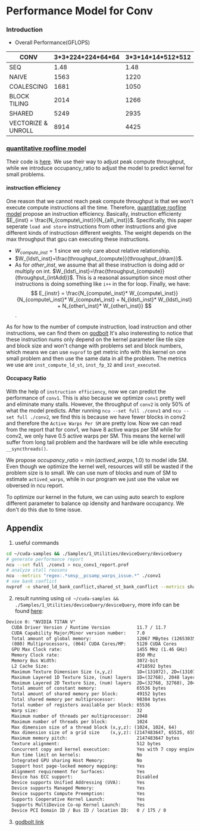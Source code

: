 # Performance Model for Conv

### Introduction
- Overall Performance(GFLOPS)

| CONV               | 3\*3\*224\*224\*64\*64 | 3\*3\*14\*14\*512\*512 |
| ------------------ | ---------------------- | ---------------------- |
| SEQ                | 1.48                   | 1.48                   |
| NAIVE              | 1563                   | 1220                   |
| COALESCING         | 1681                   | 1050                   |
| BLOCK TILING       | 2014                   | 1266                   |
| SHARED             | 5249                   | 2935                   |
| VECTORIZE & UNROLL | 8914                   | 4425                   |

### [quantitative roofline model](https://www.sciencedirect.com/science/article/pii/S0743731517301247)

Their code is [here](https://github.com/ekondis/gpuroofperf-toolkit). We use their way to adjust peak compute throughput, while we introduce occupancy_ratio to adjust the model to predict kernel for small problems. 

#### instruction efficiency

One reason that we cannot reach peak compute throughput is that we won't execute compute instructions all the time. Therefore, [quantitative roofline model](https://www.sciencedirect.com/science/article/pii/S0743731517301247) propose an instruction efficiency. Basically, instruction efficienty $E_{inst} = \frac{N_{compute\_inst}}{N_{all\_inst}}$. Specifically, this paper seperate `load and store` instructions from other instructions and give different kinds of instructiosn different weights. The weight depends on the max throughput that gpu can executing these instructions. 
- $W_{compute\_inst}=1$ since we only care about relative relationship.
- $W_{ldst\_inst}=\frac{throughput_{compute}}{throughput_{dram}}$. 
- As for ${other\_inst}$, we assume that all these instruction is doing add or multiply on int. $W_{ldst\_inst}=\frac{throughput_{compute}}{throughput_{intAdd}}$. This is a reasonal assumption since most other instructions is doing something like `i++` in the for loop.
Finally, we have:  
$$
E_{instr} = \frac{N_{compute\_inst}* W_{compute\_inst}}{N_{compute\_inst}* W_{compute\_inst} + N_{ldst\_inst}* W_{ldst\_inst} + N_{other\_inst}* W_{other\_inst}}
$$. 

As for how to the number of compute instruction, load instruction and other instructions, we can find them on [godbolt](https://godbolt.org/#z:OYLghAFBqd5TKALEBjA9gEwKYFFMCWALugE4A0BIEAZgQDbYB2AhgLbYgDkAjF%2BTXRMiAZVQtGIHgBYBQogFUAztgAKAD24AGfgCsp5eiyahUAV0wtyKxqiIEh1ZpgDC6embZMQAVgBs5M4AMgRM2AByngBG2KQgAMwA7OQADuhKxA5Mbh5evgFpGfZCIWGRbDFxSdbYtsVMIkQspEQ5nt7SyTbYdlmNzUSlEdGxCV1NLW15ndYTg6HDFaNJAJTW6GakqJxcAKQATPGhqB44ANS78S4SwGTESGyXuLtaAIIHR0wnFtgXV6hKIiEdBPF7vQ7HU6/S4uAFA%2BgEKKgt4fSE/P6wsxRIxKAD6ADd9gA6JDI8Gfb7nGHmSy40hmYQEDgkslgj44OhhM4uXAASSCuIAIryAGoQACy5DO4RWZyg4tlBwAQnKZQBaHiygD0qpWbLeuNxwHo6CiEkNZ3x6AImDOSmA2DYbFxSiQzWwmFxHGd2PQqAA1hBQkQzpKzsHpVKIwBpKU0E0sEMSFJu8hgs4ZzNZ7M53N5zMYJiAs7x9CJs4AKleUsLxdL5YrSrTb3zrbb%2BfrIZiTTjCZDFZcisSSvTZ1rIYjSqCAHkXNGRLyAFrPeKC%2BL7S4jlsXbdanVEJC/DZEFJmLsmgNnA/lgDuvxvxhDJDH6DYp6Iv1CV6QBCU39I2AsJgvoBqO45nGYEaoAASugN5/IKZwgf6vKYOoRLqJuYFCMWkHCGOOQIUhF4oWhRIAJ5YSiu46hIF6Jr8URmDQNCxCWZBjpsAH4ch4ZMCWLDFq67q2t6o57naboAaJjrhn%2BwnSUh2BEHezBnHR/6AZgf5fiwxF%2Bv6o6GgpHoWp2ZyvEouw%2BEqU6zvOS64JWZx2XOC7LtZgpUa8GbGVJpm4iWfYuVZNmuQ5y7OeF7nPD4XnxFu7w0d%2Bn5MGEpBnKQcEXPsfgvvQ363tgYBcAB6moNsSgZCYfHfr%2BmlAdhRYhnhT5IABQGEZciEHh1mCoeh6g5T4Lkzm5jneRm4GtQ1mCwfB3WzQNGFnDq0UTQl%2Bo%2BattGYPixjbGcaTBrEf7PgevyAgMoTAEd6SZDho4%2Bcqi0wdlFajfZMXOdGm7tnmElZTe3VvTeNbuN1WijiqL2rgR7hRWNEUriq/2toDcGQ%2BD9Agzko4uDlI5w6DiNfY5znhIT8MFR960eQlO2ZZjq6g9juMQ9R23mUQb5EVoRJQ5t26CBlQY8aRQ2LYLKpRBLGJnL9DOywNhOLXTuBDolWYSQAEiw%2BK/IBqBILNZwJraQhHjQKVnLUjrMEQOn8c9uUuaOGYSeKLD%2Br8F2zYREDdb1WnLeosp%2B7WPRngQBt8TgmHbh7%2B7oOp9AmvBxqmhIZzemQ5HlZVf4YBI2BKKgN3uxZoVKsHQHzaT42Rcq/sQ3FRHvDZtdze9CtU13eNxZNmZKtXXf17TSPfc3/et4havWTX7VaeP0p90vnWz95lcSbxXdO3Vf68Qy9gFeIxufn%2BNBmGn%2BdpKeRgfpglfGeRXx7xAepC9tGYu0TiHq0PDMMN9h/0%2Bo3JyH1whb0TozbA6go4fhtpgdAJ4sqYDMHYM4QgbbmFINxIg9B85n0PLaZClcRZygjMgogKspZ/WobQq4YDkZ/ReiAhhaFNaVwzDzFIqs4aWQXmPHu6sqYcMwm3Cs3C8wjwXuIhuyM159QHvFLWmZdiJC8jAiSYQPRXhTkoV%2BqB1LABYLpNqhsmCYClM%2BfW1pbQ0EEh%2BDKe9t46lYkQY2N0bZhHUOeAyfFzqHjHCwc%2BSkRaXXTmxPe6kyrILCM/F0Rj36fzURorR20XBCPXt3eCkClFaRUQhaRyY3TOV4VTbsekPpZM7jklelNp45JUVvTRXA1j0G4D4fg3guA6HIOgbgLgFCCh8lkkBzclAbC2NCQ4fByBEG0O0tYh4gKjA/uQf0vgtCGG4NIHpSyBncH4EoEAOzFl9PaeQOAsAUAYDfAwWIlBqD3JSI8uITB8QVR4DwZIOB8QEG2CKAg2AbzThSMwQ5dB6DONORAKIhyoihGaORbg8z7kcGENOJghDDk4DYMYY0Ox%2BmEAAr0A2pzLmBHgeYD8aL%2BAnU6VShEURSAorcDgQ5RBSBMnpWseMLBgBKGBaC8FkLeD8EEMIMQJcpCyClYoFQGhDn6H2IYQlaALBWBZacyAax0ApHqJSk5dteiOAgM4KY3geCBCsUMcolQDCFAetkdw7QnX3XqPakYcQbXdDNQ0OYVqDD%2BvqP0Fo3qli%2BtmAMYNfq5iRsdZqdYmxthSA6V0g5VLBlcGlCKFwBMflEkSALOU%2BBiAcQ%2BJqfgFydArBWVpdZawtk%2BB2Uy/Z5Ben9JzScs5Cyln1t2VwfY/A2AgGkPzPwPhEgAE5DhaH2IkeIWgfAzp8D4Tthye39suWsG5yAQD/MBdgZ5EBXnvPCOwHY4R82Fp4MWgW/APQVp5ZgAwCqZWSBkHIYQyg1CaCpaqmodQshOCscG6QAAOW1mBE2jB4D4G1zr6hxtSJ6rIcHfXSBncBnoYag1uumNB0NfQE0LAdfBxDMbJiEetdR%2BYZQfVypnWsbl2BsA2jORmrg3TN3Zu4IKbAALDoirvBlG9BazhFpLVoMthASAZSrVKNwDzGCKcOPsFYNaB0NrWXEDZWyeBaDbXs0dvgZ1EniNIfYWhEh%2BBnYkXKM6J2yC7fwbdpzzk6c2VIYzQ74hZu7ccndda1gG1IBkRw0ggA%3D) It's also insteresting to notice that these instruction nums only depend on the kernel parameter like tile size and block size and won't change with problems set and block numbers, which means we can use `nvprof` to get metric info with this kernel on one small problem and then use the same data in all the problem. The metrics we use are `inst_compute_ld_st`, `inst_fp_32` and `inst_executed`.

#### Occupacy Ratio

With the help of `instruction efficiency`, now we can predict the performance of `conv1`. This is also because we optimize `conv1` pretty well and eliminate many stalls. However, the throughput of `conv2` is only 50% of what the model predicts. After running `ncu --set full ./conv1` and `ncu --set full ./conv2`, we find this is because we have fewer blocks in conv2 and therefore the `Active Warps Per SM` are pretty low. Now we can read from the report that for conv1, we have 8 active warps per SM while for conv2, we only have 0.5 active warps per SM. This means the kernel will suffer from long tail problem and the hardware will be idle while executing `__syncthreads()`.

We propose $occupancy\_ratio =  \min(actived\_warps, 1.0)$ to model idle SM. Even though we optimize the kernel well, resources will still be wasted if the problem size is to small. We can use num of blocks and num of SM to estimate `actived_warps`, while in our program we just use the value we obversed in ncu report.

To optimize our kernel in the future, we can using auto search to explore different parameter to balance op idensity and hardware occupancy. We don't do this due to time issue.

## Appendix
1. useful commands 
```bash
cd ~/cuda-samples && ./Samples/1_Utilities/deviceQuery/deviceQuery
# generate performance report
ncu --set full ./conv1 > ncu_conv1_report.prof
# analyze stall reasons
ncu --metrics "regex:.*smsp__pcsamp_warps_issue.*" ./conv1
# see bank conflict
nvprof -e shared_ld_bank_conflict,shared_st_bank_conflict --metrics shared_efficiency,shared_load_transactions_per_request ./conv1
```

2. result running using `cd ~/cuda-samples && ./Samples/1_Utilities/deviceQuery/deviceQuery`, more info can be found [here](https://arxiv.org/pdf/1804.06826.pdf):
```txt
Device 0: "NVIDIA TITAN V"
  CUDA Driver Version / Runtime Version          11.7 / 11.7
  CUDA Capability Major/Minor version number:    7.0
  Total amount of global memory:                 12067 MBytes (12653035520 bytes)
  (080) Multiprocessors, (064) CUDA Cores/MP:    5120 CUDA Cores
  GPU Max Clock rate:                            1455 MHz (1.46 GHz)
  Memory Clock rate:                             850 Mhz
  Memory Bus Width:                              3072-bit
  L2 Cache Size:                                 4718592 bytes
  Maximum Texture Dimension Size (x,y,z)         1D=(131072), 2D=(131072, 65536), 3D=(16384, 16384, 16384)
  Maximum Layered 1D Texture Size, (num) layers  1D=(32768), 2048 layers
  Maximum Layered 2D Texture Size, (num) layers  2D=(32768, 32768), 2048 layers
  Total amount of constant memory:               65536 bytes
  Total amount of shared memory per block:       49152 bytes
  Total shared memory per multiprocessor:        98304 bytes
  Total number of registers available per block: 65536
  Warp size:                                     32
  Maximum number of threads per multiprocessor:  2048
  Maximum number of threads per block:           1024
  Max dimension size of a thread block (x,y,z): (1024, 1024, 64)
  Max dimension size of a grid size    (x,y,z): (2147483647, 65535, 65535)
  Maximum memory pitch:                          2147483647 bytes
  Texture alignment:                             512 bytes
  Concurrent copy and kernel execution:          Yes with 7 copy engine(s)
  Run time limit on kernels:                     No
  Integrated GPU sharing Host Memory:            No
  Support host page-locked memory mapping:       Yes
  Alignment requirement for Surfaces:            Yes
  Device has ECC support:                        Disabled
  Device supports Unified Addressing (UVA):      Yes
  Device supports Managed Memory:                Yes
  Device supports Compute Preemption:            Yes
  Supports Cooperative Kernel Launch:            Yes
  Supports MultiDevice Co-op Kernel Launch:      Yes
  Device PCI Domain ID / Bus ID / location ID:   0 / 175 / 0
```

3. [godbolt link](https://godbolt.org/#z:OYLghAFBqd5TKALEBjA9gEwKYFFMCWALugE4A0BIEAZgQDbYB2AhgLbYgDkAjF%2BTXRMiAZVQtGIHgBYBQogFUAztgAKAD24AGfgCsp5eiyahUAV0wtyKxqiIEh1ZpgDC6embZMQAVgBs5M4AMgRM2AByngBG2KQgAMwA7OQADuhKxA5Mbh5evgFpGfZCIWGRbDFxSdbYtsVMIkQspEQ5nt7SyTbYdlmNzUSlEdGxCV1NLW15ndYTg6HDFaNJAJTW6GakqJxcAKQATPGhqB44ANS78S4SwGTESGyXuLtaAIIHR0wnFtgXV6hKIiEdBPF7vQ7HU6/S4uAFA%2BgEKKgt4fSE/P6wsxRIxKAD6ADd9gA6JDI8Gfb7nGHmSy40hmYQEDgkslgj44OhhM4uXAASSCuIAIryAGoQACy5DO4RWZyg4tlBwAQnKZQBaHiygD0qpWbLeuNxwHo6CiEkNZ3x6AImDOSmA2DYbFxSiQzWwmFxHGd2PQqAA1hBQkQzpKzsHpVKIwBpKU0E0sEMSFJu8hgs4ZzNZ7M53N5zMYJiAs7x9CJs4AKleUsLxdL5YrSrTb3zrbb%2BfrIZiTTjCZDFZcisSSvTZ1rIYjSqCAHkXNGRLyAFrPeKC%2BL7S4jlsXbdanVEJC/DZEFJmLsmgNnA/lgDuvxvxhDJDH6DYp6Iv1CV6QBCU39I2AsJgvoBqO45nGYEaoAASugN5/IKZwgf6vKYOoRLqJuYFCMWkHCGOOQIUhF4oWhRIAJ5YSiu46hIF6Jr8URmDQNCxCWZBjpsAH4ch4ZMCWLDFq67q2t6o57naboAaJjrhn%2BwnSUh2BEHezBnHR/6AZgf5fiwxF%2Bv6o6GgpHoWp2ZyvEouw%2BEqU6zvOS64JWZx2XOC7LtZgpUa8GbGVJpm4iWfYuVZNmuQ5y7OeF7nPD4XnxFu7w0d%2Bn5MGEpBnKQcEXPsfgvvQ363tgYBcAB6moNsSgZCYfHfr%2BmlAdhRYhnhT5IABQGEZciEHh1mCoeh6g5T4Lkzm5jneRm4GtQ1mCwfB3WzQNGFnDq0UTQl%2Bo%2BattGYPixjbGcaTBrEf7PgevyAgMoTAEd6SZDho4%2Bcqi0wdlFajfZMXOdGm7tnmElZTe3VvTeNbuN1WijiqL2rgR7hRWNEUriq/2toDcGQ%2BD9Agzko4uDlI5w6DiNfY5znhIT8MFR960eQlO2ZZjq6g9juMQ9R23mUQb5EVoRJQ5t26CBlQY8aRQ2LYLKpRBLGJnL9DOywNhOLXTuBDolWYSQAEiw%2BK/IBqBILNZwJraQhHjQKVnLUjrMEQOn8c9uUuaOGYSeKLD%2Br8F2zYREDdb1WnLeosp%2B7WPRngQBt8TgmHbh7%2B7oOp9AmvBxqmhIZzemQ5HlZVf4YBI2BKKgN3uxZoVKsHQHzaT42Rcq/sQ3FRHvDZtdze9CtU13eNxZNmZKtXXf17TSPfc3/et4havWTX7VaeP0p90vnWz95lcSbxXdO3Vf68Qy9gFeIxufn%2BNBmGn%2BdpKeRgfpglfGeRXx7xAepC9tGYu0TiHq0PDMMN9h/0%2Bo3JyH1whb0TozbA6go4fhtpgdAJ4sqYDMHYM4QgbbmFINxIg9B85n0PLaZClcRZygjMgogKspZ/WobQq4YDkZ/ReiAhhaFNaVwzDzFIqs4aWQXmPHu6sqYcMwm3Cs3C8wjwXuIhuyM159QHvFLWmZdiJC8jAiSYQPRXhTkoV%2BqB1LABYLpNqhsmCYClM%2BfW1pbQ0EEh%2BDKe9t46lYkQY2N0bZhHUOeAyfFzqHjHCwc%2BSkRaXXTmxPe6kyrILCM/F0Rj36fzURorR20XBCPXt3eCkClFaRUQhaRyY3TOV4VTbsekPpZM7jklelNp45JUVvTRXA1j0G4D4fg3guA6HIOgbgLgFCCh8lkkBzclAbC2NCQ4fByBEG0O0tYh4gKjA/uQf0vgtCGG4NIHpSyBncH4EoEAOzFl9PaeQOAsAUAYDfAwWIlBqD3JSI8uITB8QVR4DwZIOB8QEG2CKAg2AbzThSMwQ5dB6DONORAKIhyoihGaORbg8z7kcGENOJghDDk4DYMYY0Ox%2BmEAAr0A2pzLmBHgeYD8aL%2BAnU6VShEURSAorcDgQ5RBSBMnpWseMLBgBKGBaC8FkLeD8EEMIMQJcpCyClYoFQGhDn6H2IYQlaALBWBZacyAax0ApHqJSk5dteiOAgM4KY3geCBCsUMcolQDCFAetkdw7QnX3XqPakYcQbXdDNQ0OYVqDD%2BvqP0Fo3qli%2BtmAMYNfq5iRsdZqdYmxthSA6V0g5VLBlcGlCKFwBMflEkSALOU%2BBiAcQ%2BJqfgFydArBWVpdZawtk%2BB2Uy/Z5Ben9JzScs5Cyln1t2VwfY/A2AgGkPzPwPhEgAE5DhaH2IkeIWgfAzp8D4Tthye39suWsG5yAQD/MBdgZ5EBXnvPCOwHY4R82Fp4MWgW/APQVp5ZgAwCqZWSBkHIYQyg1CaCpaqmodQshOCscG6QAAOW1mBE2jB4D4G1zr6hxtSJ6rIcHfXSBncBnoYag1uumNB0NfQE0LAdfBxDMbJiEetdR%2BYZQfVypnWsbl2BsA2jORmrg3TN3Zu4IKbAALDoirvBlG9BazhFpLVoMthASAZSrVKNwDzGCKcOPsFYNaB0NrWXEDZWyeBaDbXs0dvgZ1EniNIfYWhEh%2BBnYkXKM6J2yC7fwbdpzzk6c2VIYzQ74hZu7ccndda1gG1IBkRw0ggA%3D)
